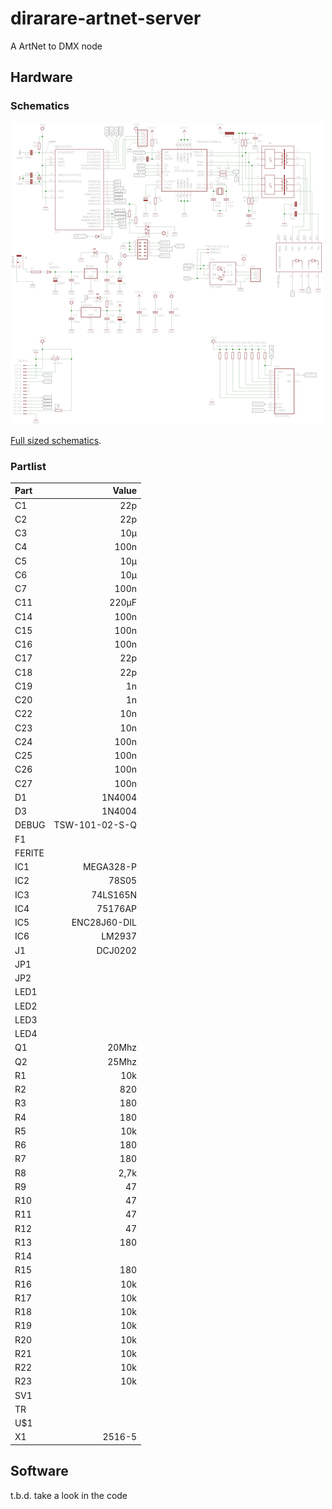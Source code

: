 dirarare-artnet-server
======================

A ArtNet to DMX node

## Hardware ##
### Schematics ###

![Schematics](hardware/schematics_small.png)

[Full sized schematics](./hardware/schematics.png).

### Partlist ###

| Part             |          Value |
|:-----------------|---------------:|
| C1               | 22p            |  
| C2               | 22p            |
| C3               | 10µ            |
| C4               | 100n           |
| C5               | 10µ            |
| C6               | 10µ            |
| C7               | 100n           |
| C11              | 220µF          |
| C14              | 100n           |
| C15              | 100n           |
| C16              | 100n           |
| C17              | 22p            |
| C18              | 22p            |
| C19              | 1n             |
| C20              | 1n             |     
| C22              | 10n            |     
| C23              | 10n            |      
| C24              | 100n           |       
| C25              | 100n           |       
| C26              | 100n           |       
| C27              | 100n           |       
| D1               | 1N4004         |         
| D3               | 1N4004         |       
| DEBUG            | TSW-101-02-S-Q |
| F1               |                |    
| FERITE           |                |           
| IC1              | MEGA328-P      |
| IC2              | 78S05          |
| IC3              | 74LS165N       |  
| IC4              | 75176AP        |
| IC5              | ENC28J60-DIL   |   
| IC6              | LM2937         |
| J1               | DCJ0202        |
| JP1              |                |
| JP2              |                |
| LED1             |                |
| LED2             |                |
| LED3             |                |
| LED4             |                | 
| Q1               | 20Mhz          |   
| Q2               | 25Mhz          | 
| R1               | 10k            |
| R2               | 820            |
| R3               | 180            |
| R4               | 180            |
| R5               | 10k            |
| R6               | 180            |
| R7               | 180            |
| R8               | 2,7k           |
| R9               | 47             |
| R10              | 47             |
| R11              | 47             |
| R12              | 47             |
| R13              | 180            |
| R14              |                |
| R15              | 180            | 
| R16              | 10k            |
| R17              | 10k            |
| R18              | 10k            |
| R19              | 10k            |
| R20              | 10k            |
| R21              | 10k            |
| R22              | 10k            |
| R23              | 10k            |
| SV1              |                |
| TR               |                |
| U$1              |                |
| X1               | 2516-5         | 


## Software ##

t.b.d. take a look in the code